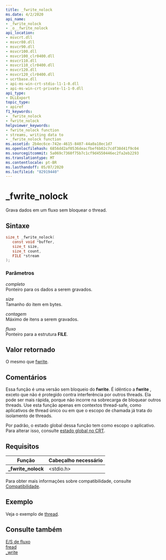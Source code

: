 ```yaml
---
title: _fwrite_nolock
ms.date: 4/2/2020
api_name:
- _fwrite_nolock
- _o__fwrite_nolock
api_location:
- msvcrt.dll
- msvcr80.dll
- msvcr90.dll
- msvcr100.dll
- msvcr100_clr0400.dll
- msvcr110.dll
- msvcr110_clr0400.dll
- msvcr120.dll
- msvcr120_clr0400.dll
- ucrtbase.dll
- api-ms-win-crt-stdio-l1-1-0.dll
- api-ms-win-crt-private-l1-1-0.dll
api_type:
- DLLExport
topic_type:
- apiref
f1_keywords:
- _fwrite_nolock
- fwrite_nolock
helpviewer_keywords:
- fwrite_nolock function
- streams, writing data to
- _fwrite_nolock function
ms.assetid: 2b4ec6ce-742e-4615-8407-44a0a18ec1d7
ms.openlocfilehash: 6856dd2af0536deacfbef6b02c7cdf38d41f9c04
ms.sourcegitcommit: 5a069c7360f75b7c1cf9d4550446ec2fa2eb2293
ms.translationtype: MT
ms.contentlocale: pt-BR
ms.lasthandoff: 05/07/2020
ms.locfileid: "82919440"
---
```

# <a name="_fwrite_nolock"></a>_fwrite_nolock

Grava dados em um fluxo sem bloquear o thread.

## <a name="syntax"></a>Sintaxe

```C
size_t _fwrite_nolock(
   const void *buffer,
   size_t size,
   size_t count,
   FILE *stream
);
```

### <a name="parameters"></a>Parâmetros

*completo*<br/>
Ponteiro para os dados a serem gravados.

*size*<br/>
Tamanho do item em bytes.

*contagem*<br/>
Máximo de itens a serem gravados.

*fluxo*<br/>
Ponteiro para a estrutura **FILE**.

## <a name="return-value"></a>Valor retornado

O mesmo que [fwrite](fwrite.md).

## <a name="remarks"></a>Comentários

Essa função é uma versão sem bloqueio do **fwrite**. É idêntico a **fwrite** , exceto que não é protegido contra interferência por outros threads. Ela pode ser mais rápida, porque não incorre na sobrecarga de bloquear outros threads. Use esta função apenas em contextos thread-safe, como aplicativos de thread único ou em que o escopo de chamada já trata do isolamento de threads.

Por padrão, o estado global dessa função tem como escopo o aplicativo. Para alterar isso, consulte [estado global no CRT](../global-state.md).

## <a name="requirements"></a>Requisitos

|Função|Cabeçalho necessário|
|--------------|---------------------|
|**_fwrite_nolock**|\<stdio.h>|

Para obter mais informações sobre compatibilidade, consulte [Compatibilidade](../../c-runtime-library/compatibility.md).

## <a name="example"></a>Exemplo

Veja o exemplo de [thread](fread.md).

## <a name="see-also"></a>Consulte também

[E/S de fluxo](../../c-runtime-library/stream-i-o.md)<br/>
[fread](fread.md)<br/>
[_write](write.md)<br/>

